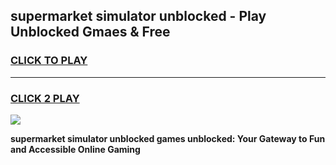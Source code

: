 
## supermarket simulator unblocked - Play Unblocked Gmaes & Free
<h3>
<a href="https://news.freeplayer.one?title=supermarket_simulator_unblocked&ref=23F">CLICK TO PLAY</a></h3>
<hr>

<h3>
<a href="https://news.freeplayer.one?title=supermarket_simulator_unblocked&ref=23F">CLICK 2 PLAY</a>
  
</h3>

<a href="https://news.freeplayer.one?title=supermarket_simulator_unblocked&ref=23F/"><img src="https://clearcache.store/games.png"></a>


**supermarket simulator unblocked games unblocked: Your Gateway to Fun and Accessible Online Gaming**
